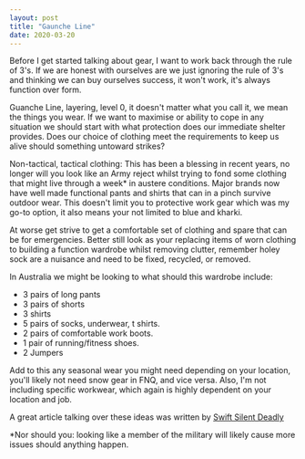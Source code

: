 ```yaml
---
layout: post
title: "Gaunche Line"
date: 2020-03-20
---
```


Before I get started talking about gear, I want to work back through the rule of 3's. If we are honest with ourselves are we just ignoring the rule of 3's and thinking we can buy ourselves success, it won't work, it's always function over form.

Guanche Line, layering, level 0, it doesn't matter what you call it, we mean the things you wear. If we want to maximise or ability to cope in any situation we should start with what protection does our immediate shelter provides. Does our choice of clothing meet the requirements to keep us alive should something untoward strikes? 

Non-tactical, tactical clothing: This has been a blessing in recent years, no longer will you look like an Army reject whilst trying to fond some clothing that might live through a week* in austere conditions. Major brands now have well made functional pants and shirts that can in a pinch survive outdoor wear.  This doesn't limit you to protective work gear which was my go-to option, it also means your not limited to blue and kharki. 

At worse get strive to get a comfortable set of clothing and spare that can be for emergencies. Better still look as your replacing items of worn clothing to building a function wardrobe whilst removing clutter, remember holey sock are a nuisance and need to be fixed, recycled, or removed.

In Australia we might be looking to what should this wardrobe include:

<ul>
<li>3 pairs of long pants</li>
<li>3 pairs of shorts</li>
<li>3 shirts</li>
<li>5 pairs of socks, underwear, t shirts.</li>
<li>2 pairs of comfortable work boots.</li>
<li>1 pair of running/fitness shoes.</li>
<li>2 Jumpers</li>
</ul>

Add to this any seasonal wear you might need depending on your location, you'll likely not need snow gear in FNQ, and vice versa. Also, I'm not including specific workwear, which again is highly dependent on your location and job.

A great article talking over these ideas was written by [Swift Silent Deadly](https://swiftsilentdeadly.com/edc-part-0-a-case-for-the-individual-uniform/)

*Nor should you: looking like a member of the military will likely cause more issues should anything happen.
